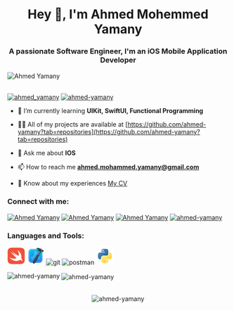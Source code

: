 <h1 align="center">Hey 👋, I'm Ahmed Mohemmed Yamany</h1>
<h3 align="center">A passionate Software Engineer, I'm an iOS Mobile Application Developer</h3>
<img align="center" src="https://miro.medium.com/max/1200/1*kW3vK1LpYOyG0JA12urVAQ.png" alt="Ahmed Yamany" /> 

<a href="https://www.linkedin.com/in/ahmed-yamany/" target="blank"><br><img src="https://img.shields.io/twitter/follow/ahmed_yamany?logo=linkedin&style=flat" alt="ahmed_yamany" /></a>
<a href="" ><img src="https://komarev.com/ghpvc/?username=ahmed-yamany&label=Profile%20views&color=0e75b6&style=flat" alt="ahmed-yamany" /></a>


- 🌱 I’m currently learning **UIKit, SwiftUI, Functional Programming**

- 👨‍💻 All of my projects are available at [https://github.com/ahmed-yamany?tab=repositories](https://github.com/ahmed-yamany?tab=repositories)


- 💬 Ask me about **IOS**

- 📫 How to reach me **ahmed.mohammed.yamany@gmail.com**

- 📄 Know about my experiences [My CV](https://drive.google.com/file/d/1f6tp_8S29B717r0GIpixEf1Lgf8KVWvL/view)


<h3 align="left">Connect with me:</h3>
<p align="left">
    <a href="https://linkedin.com/in/ahmed-yamany" ><img align="center" src="https://raw.githubusercontent.com/rahuldkjain/github-profile-readme-generator/master/src/images/icons/Social/linked-in-alt.svg" alt="Ahmed Yamany" height="30" width="40" /></a>
    <a href="https://www.facebook.com/yamany28/"><img align="center" src="https://raw.githubusercontent.com/rahuldkjain/github-profile-readme-generator/master/src/images/icons/Social/facebook.svg" alt="Ahmed Yamany" height="30" width="40" /></a>
    <a href="https://www.hackerrank.com/a_yamany78" ><img align="center" src="https://raw.githubusercontent.com/rahuldkjain/github-profile-readme-generator/master/src/images/icons/Social/hackerrank.svg" alt="Ahmed Yamany" height="30" width="40" /></a>
    <a href="https://leetcode.com/ahmed-yamany/" ><img align="center" src="https://raw.githubusercontent.com/rahuldkjain/github-profile-readme-generator/master/src/images/icons/Social/leet-code.svg" alt="ahmed-yamany" height="30" width="40" /></a>
</p>

<h3 align="left">Languages and Tools:</h3>
<p align="left"> 
    <img src="https://raw.githubusercontent.com/devicons/devicon/master/icons/swift/swift-original.svg" alt="swift" width="40" height="40"/>
    <img src="https://raw.githubusercontent.com/devicons/devicon/master/icons/xcode/xcode-original.svg" alt="xcode" width="40" height="40"/>
    <img src="https://www.vectorlogo.zone/logos/git-scm/git-scm-icon.svg" alt="git" width="40" height="40"/>
    <img src="https://www.vectorlogo.zone/logos/getpostman/getpostman-icon.svg" alt="postman" width="40" height="40">
    <img src="https://raw.githubusercontent.com/devicons/devicon/master/icons/python/python-original.svg" alt="python" width="40" height="40">
    <br>
 </p>

<p><img align="left" src="https://github-readme-stats.vercel.app/api/top-langs?username=ahmed-yamany&show_icons=true&locale=en&layout=compact" alt="ahmed-yamany" /></p>
<p>&nbsp;<img align="center" src="https://github-readme-stats.vercel.app/api?username=ahmed-yamany&show_icons=true&locale=en&theme=graywhite" alt="ahmed-yamany" /> <br> </p>

<p align="center"> <br> <img align="center" src="https://github-readme-streak-stats.herokuapp.com?user=ahmed-yamany&theme=swift" alt="ahmed-yamany" /></p>



